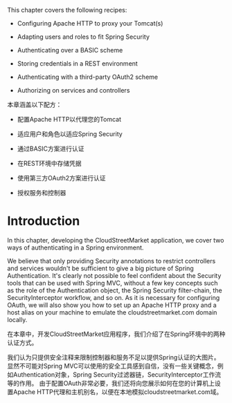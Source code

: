 This chapter covers the following recipes:

* Configuring Apache HTTP to proxy your Tomcat\(s\)

* Adapting users and roles to fit Spring Security

* Authenticating over a BASIC scheme

* Storing credentials in a REST environment

* Authenticating with a third-party OAuth2 scheme

* Authorizing on services and controllers

本章涵盖以下配方：

* 配置Apache HTTP以代理您的Tomcat

* 适应用户和角色以适应Spring Security

* 通过BASIC方案进行认证

* 在REST环境中存储凭据

* 使用第三方OAuth2方案进行认证

* 授权服务和控制器

# Introduction

In this chapter, developing the CloudStreetMarket application, we cover two ways of authenticating in a Spring environment.

We believe that only providing Security annotations to restrict controllers and services wouldn't be sufficient to give a big picture of Spring Authentication. It's clearly not possible to feel confident about the Security tools that can be used with Spring MVC, without a few key concepts such as the role of the Authentication object, the Spring Security filter-chain, the SecurityInterceptor workflow, and so on. As it is necessary for configuring OAuth, we will also show you how to set up an Apache HTTP proxy and a host alias on your machine to emulate the cloudstreetmarket.com domain locally.

  
在本章中，开发CloudStreetMarket应用程序，我们介绍了在Spring环境中的两种认证方式。

我们认为只提供安全注释来限制控制器和服务不足以提供Spring认证的大图片。 显然不可能对Spring MVC可以使用的安全工具感到自信，没有一些关键概念，例如Authentication对象，Spring Security过滤器链，SecurityInterceptor工作流等的作用。 由于配置OAuth非常必要，我们还将向您展示如何在您的计算机上设置Apache HTTP代理和主机别名，以便在本地模拟cloudstreetmarket.com域。



